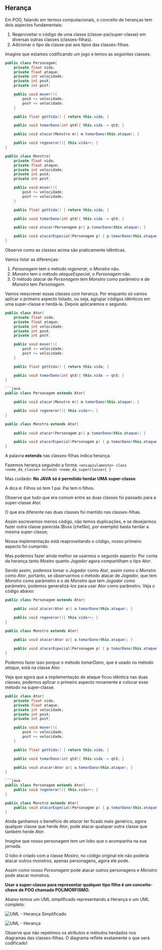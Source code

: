 ## Herança

Em POO, falando em termos computacionais, o conceito de heranças tem dois aspectos fundamentais:

1. Reaproveitar o código de uma classe (classe-pai/super-classe) em diversas outras classes (classes-filhas).
2. Adicionar o tipo da classe-pai aos tipos das classes-filhas.

Imagine que estamos codificando um jogo e temos as seguintes classes:

```java
public class Personagem{
    private float vida;
    private float ataque;
    private int velocidade;
    private int posX;
    private int posY;

    public void mover(){
        posX += velocidade;
        posY += velocidade;
    }

    public float getVida() { return this.vida; }

    public void tomarDano(int qtd){ this.vida -= qtd; }

    public void atacar(Monstro m){ m.tomarDano(this.ataque); }

    public void regenerar(){ this.vida++; }
}
```

```java
public class Monstro{
    private float vida;
    private float ataque;
    private int velocidade;
    private int posX;
    private int posY;

    public void mover(){
        posX += velocidade;
        posY += velocidade;
    }

    public float getVida() { return this.vida; }

    public void tomarDano(int qtd){ this.vida -= qtd; }

    public void atacar(Personagem p){ p.tomarDano(this.ataque); }

    public void atacarEspecial(Personagem p) { p.tomarDano(this.ataque * 2); }
}
```

Observe como as classes acima são praticamente idênticas.

Vamos listar as diferenças:

1. *Personagem* tem o método *regenerar*, o *Monstro* não.
2. *Monstro* tem o método *ataqueEspecial*, o *Personagem* não.
3. O método *atacar* de *Personagem* tem *Monstro* como parâmetro e de *Monstro* tem *Personagem*.

Vamos reescrever essas classes com herança.
Por enquanto só vamos aplicar o primeiro aspecto listado, ou seja, agrupar códigos idênticos em uma super-classe e herdá-la. Depois aplicaremos o segundo.

```java
public class Ator{
    private float vida;
    private float ataque;
    private int velocidade;
    private int posX;
    private int posY;

    public void mover(){
        posX += velocidade;
        posY += velocidade;
    }

    public float getVida() { return this.vida; }

    public void tomarDano(int qtd){ this.vida -= qtd; }
}

```java
public class Personagem extends Ator{

    public void atacar(Monstro m){ m.tomarDano(this.ataque); }

    public void regenerar(){ this.vida++; }
}
```

```java
public class Monstro extends Ator{
    
    public void atacar(Personagem p){ p.tomarDano(this.ataque); }

    public void atacarEspecial(Personagem p) { p.tomarDano(this.ataque * 2); }
}
```

A palavra **extends** nas classes-filhas indica herança. 

Fazemos herança seguindo a forma: `<encapsulamento> class <nome_da_classe> extends <nome_da_superclasse>{ }`

Mas cuidado: **No JAVA só é permitido herdar UMA super-classe**

A dica é: Filhos só tem 1 pai. Pai tem n filhos.

Observe que tudo que era comum entre as duas classes foi passado para a super-classe Ator.

O que era diferente nas duas classes foi mantido nas classes-filhas.

Assim escrevemos menos código, não temos duplicações, e se desejarmos fazer outra classe parecida (Boss (chefão), por exemplo) basta herdar a mesma super-classe;

Nossa implementação está reaproveitando o código, nosso primeiro aspecto foi cumprido.

Mas podemos fazer ainda melhor se usarmos o segundo aspecto: Por conta da herança tanto *Mostro* quanto *Jogador* agora compartilham o tipo *Ator*.

Sendo assim, podemos tomar o *Jogador* como *Ator*, assim como o *Monstro* como *Ator*, portanto, se observarmos o método atacar de *Jogador*, que tem *Monstro* como parâmetro e o de *Monstro* que tem *Jogador* como parâmetro, podemos generalizá-los para usar *Ator* como parâmetro. Veja o código abaixo:

```java
public class Personagem extends Ator{

    public void atacar(Ator a){ a.tomarDano(this.ataque); }

    public void regenerar(){ this.vida++; }
}
```

```java
public class Monstro extends Ator{
    
    public void atacar(Ator a){ a.tomarDano(this.ataque); }

    public void atacarEspecial(Personagem p) { p.tomarDano(this.ataque * 2); }
}
```

Podemos fazer isso porque o método *tomarDano*, que é usado no método *ataque*, está na classe Ator.

Veja que agora que a implementação de ataque ficou idêntica nas duas classes, podemos aplicar o primeiro aspecto novamente e colocar esse método na super-classe.

```java
public class Ator{
    private float vida;
    private float ataque;
    private int velocidade;
    private int posX;
    private int posY;

    public void mover(){
        posX += velocidade;
        posY += velocidade;
    }

    public float getVida() { return this.vida; }

    public void tomarDano(int qtd){ this.vida -= qtd; }

    public void atacar(Ator a){ a.tomarDano(this.ataque); }
}

```java
public class Personagem extends Ator{
    public void regenerar(){ this.vida++; }
}
```

```java
public class Monstro extends Ator{
    public void atacarEspecial(Personagem p) { p.tomarDano(this.ataque * 2); }
}
```

Ainda ganhamos o benefício de *atacar* ter ficado mais genérico, agora qualquer classe que herde *Ator*, pode atacar qualquer outra classe que também herde *Ator*.

Imagine que nosso personagem tem um lobo que o acompanha na sua jornada.

O lobo é criado com a classe *Mostro*, no código original ele não poderia atacar outros monstros, apenas personagens, agora ele pode.

Assim como nosso *Personagem* pode atacar outros personagens e *Monstro* pode atacar monstros.

**Usar a super-classe para representar qualquer tipo filho é um conceito-chave de POO chamado POLIMORFISMO.**

Abaixo temos um UML simplificado representando a Herança e um UML completo:

![UML - Herança Simplificado](https://github.com/profgabrielmilitello/POO/blob/master/imagens/cap11-uml-heranca-simples.png "UML Herança Simplificado")

![UML - Herança](https://github.com/profgabrielmilitello/POO/blob/master/imagens/cap11-uml-heranca-completo.png?raw=true "UML Herança")

Observe que não repetimos os atributos e métodos herdados nos diagramas das classes-filhas. O diagrama reflete exatamente o que será codificado!